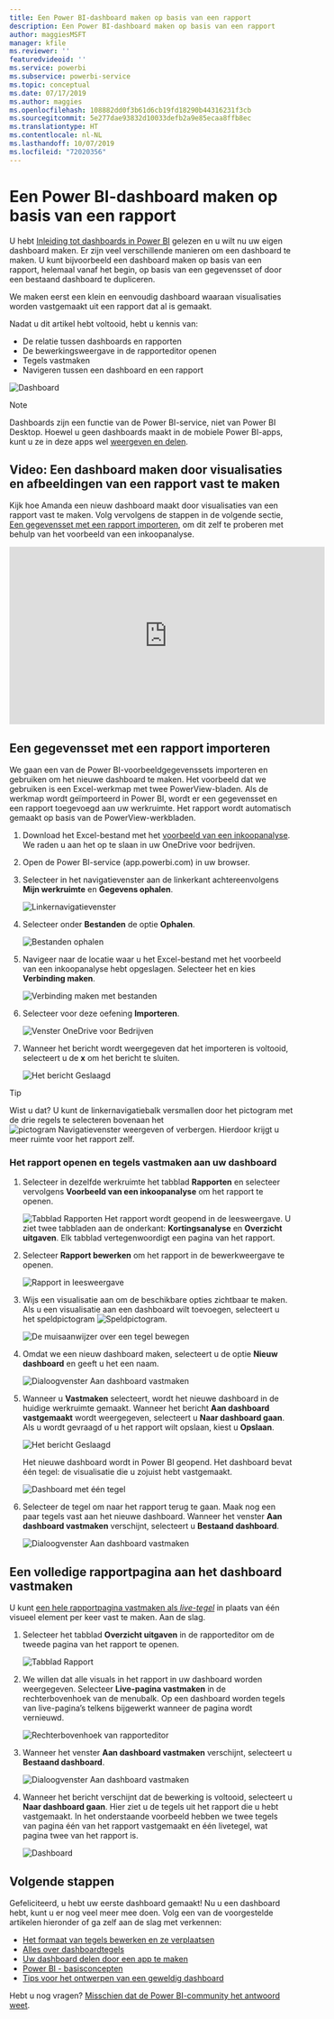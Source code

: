```yaml
---
title: Een Power BI-dashboard maken op basis van een rapport
description: Een Power BI-dashboard maken op basis van een rapport
author: maggiesMSFT
manager: kfile
ms.reviewer: ''
featuredvideoid: ''
ms.service: powerbi
ms.subservice: powerbi-service
ms.topic: conceptual
ms.date: 07/17/2019
ms.author: maggies
ms.openlocfilehash: 108882dd0f3b61d6cb19fd18290b44316231f3cb
ms.sourcegitcommit: 5e277dae93832d10033defb2a9e85ecaa8ffb8ec
ms.translationtype: HT
ms.contentlocale: nl-NL
ms.lasthandoff: 10/07/2019
ms.locfileid: "72020356"
---
```

# <a name="create-a-power-bi-dashboard-from-a-report"></a>Een Power BI-dashboard maken op basis van een rapport
U hebt [Inleiding tot dashboards in Power BI](service-dashboards.md) gelezen en u wilt nu uw eigen dashboard maken. Er zijn veel verschillende manieren om een dashboard te maken. U kunt bijvoorbeeld een dashboard maken op basis van een rapport, helemaal vanaf het begin, op basis van een gegevensset of door een bestaand dashboard te dupliceren.  

We maken eerst een klein en eenvoudig dashboard waaraan visualisaties worden vastgemaakt uit een rapport dat al is gemaakt. 

Nadat u dit artikel hebt voltooid, hebt u kennis van:
- De relatie tussen dashboards en rapporten
- De bewerkingsweergave in de rapporteditor openen
- Tegels vastmaken 
- Navigeren tussen een dashboard en een rapport 
 
![Dashboard](media/service-dashboard-create/power-bi-completed-dashboard-small.png)

> [!NOTE] 
> Dashboards zijn een functie van de Power BI-service, niet van Power BI Desktop. Hoewel u geen dashboards maakt in de mobiele Power BI-apps, kunt u ze in deze apps wel [weergeven en delen](consumer/mobile/mobile-apps-view-dashboard.md).
>
> 

## <a name="video-create-a-dashboard-by-pinning-visuals-and-images-from-a-report"></a>Video: Een dashboard maken door visualisaties en afbeeldingen van een rapport vast te maken
Kijk hoe Amanda een nieuw dashboard maakt door visualisaties van een rapport vast te maken. Volg vervolgens de stappen in de volgende sectie, [Een gegevensset met een rapport importeren](#import-a-dataset-with-a-report), om dit zelf te proberen met behulp van het voorbeeld van een inkoopanalyse.
    

<iframe width="560" height="315" src="https://www.youtube.com/embed/lJKgWnvl6bQ" frameborder="0" allowfullscreen></iframe>

## <a name="import-a-dataset-with-a-report"></a>Een gegevensset met een rapport importeren
We gaan een van de Power BI-voorbeeldgegevenssets importeren en gebruiken om het nieuwe dashboard te maken. Het voorbeeld dat we gebruiken is een Excel-werkmap met twee PowerView-bladen. Als de werkmap wordt geïmporteerd in Power BI, wordt er een gegevensset en een rapport toegevoegd aan uw werkruimte. Het rapport wordt automatisch gemaakt op basis van de PowerView-werkbladen.

1. Download het Excel-bestand met het [voorbeeld van een inkoopanalyse](http://go.microsoft.com/fwlink/?LinkId=529784). We raden u aan het op te slaan in uw OneDrive voor bedrijven.
2. Open de Power BI-service (app.powerbi.com) in uw browser.
3. Selecteer in het navigatievenster aan de linkerkant achtereenvolgens **Mijn werkruimte**  en **Gegevens ophalen**.

    ![Linkernavigatievenster](media/service-dashboard-create/power-bi-get-data-new-look.png)
5. Selecteer onder **Bestanden** de optie **Ophalen**.

   ![Bestanden ophalen](media/service-dashboard-create/power-bi-select-files.png)
6. Navigeer naar de locatie waar u het Excel-bestand met het voorbeeld van een inkoopanalyse hebt opgeslagen. Selecteer het en kies **Verbinding maken**.

   ![Verbinding maken met bestanden](media/service-dashboard-create/power-bi-connectnew.png)
7. Selecteer voor deze oefening **Importeren**.

    ![Venster OneDrive voor Bedrijven](media/service-dashboard-create/power-bi-import.png)
8. Wanneer het bericht wordt weergegeven dat het importeren is voltooid, selecteert u de **x** om het bericht te sluiten.

   ![Het bericht Geslaagd](media/service-dashboard-create/power-bi-view-datasetnew.png)

> [!TIP]
> Wist u dat? U kunt de linkernavigatiebalk versmallen door het pictogram met de drie regels te selecteren bovenaan het ![pictogram Navigatievenster weergeven of verbergen](media/service-dashboard-create/power-bi-new-look-hide-nav-pane.png). Hierdoor krijgt u meer ruimte voor het rapport zelf.

### <a name="open-the-report-and-pin-tiles-to-your-dashboard"></a>Het rapport openen en tegels vastmaken aan uw dashboard
1. Selecteer in dezelfde werkruimte het tabblad **Rapporten** en selecteer vervolgens **Voorbeeld van een inkoopanalyse** om het rapport te openen.

    ![Tabblad Rapporten](media/service-dashboard-create/power-bi-reports.png) Het rapport wordt geopend in de leesweergave. U ziet twee tabbladen aan de onderkant: **Kortingsanalyse** en **Overzicht uitgaven**. Elk tabblad vertegenwoordigt een pagina van het rapport.

2. Selecteer **Rapport bewerken** om het rapport in de bewerkweergave te openen.

    ![Rapport in leesweergave](media/service-dashboard-create/power-bi-reading-view.png)
3. Wijs een visualisatie aan om de beschikbare opties zichtbaar te maken. Als u een visualisatie aan een dashboard wilt toevoegen, selecteert u het speldpictogram ![Speldpictogram](media/service-dashboard-create/power-bi-pin-icon.png).

    ![De muisaanwijzer over een tegel bewegen](media/service-dashboard-create/power-bi-hover.png)
4. Omdat we een nieuw dashboard maken, selecteert u de optie **Nieuw dashboard** en geeft u het een naam.

    ![Dialoogvenster Aan dashboard vastmaken](media/service-dashboard-create/power-bi-pin-tile.png)
5. Wanneer u **Vastmaken** selecteert, wordt het nieuwe dashboard in de huidige werkruimte gemaakt. Wanneer het bericht **Aan dashboard vastgemaakt** wordt weergegeven, selecteert u **Naar dashboard gaan**. Als u wordt gevraagd of u het rapport wilt opslaan, kiest u **Opslaan**.

    ![Het bericht Geslaagd](media/service-dashboard-create/power-bi-pin-success.png)

    Het nieuwe dashboard wordt in Power BI geopend. Het dashboard bevat één tegel: de visualisatie die u zojuist hebt vastgemaakt.

   ![Dashboard met één tegel](media/service-dashboard-create/power-bi-pinned.png)
7. Selecteer de tegel om naar het rapport terug te gaan. Maak nog een paar tegels vast aan het nieuwe dashboard. Wanneer het venster **Aan dashboard vastmaken** verschijnt, selecteert u **Bestaand dashboard**.  

   ![Dialoogvenster Aan dashboard vastmaken](media/service-dashboard-create/power-bi-existing-dashboard.png)

## <a name="pin-an-entire-report-page-to-the-dashboard"></a>Een volledige rapportpagina aan het dashboard vastmaken
U kunt [een hele rapportpagina vastmaken als *live-tegel*](service-dashboard-pin-live-tile-from-report.md) in plaats van één visueel element per keer vast te maken. Aan de slag.

1. Selecteer het tabblad **Overzicht uitgaven** in de rapporteditor om de tweede pagina van het rapport te openen.

   ![Tabblad Rapport](media/service-dashboard-create/power-bi-page-tab.png)

2. We willen dat alle visuals in het rapport in uw dashboard worden weergegeven. Selecteer **Live-pagina vastmaken** in de rechterbovenhoek van de menubalk. Op een dashboard worden tegels van live-pagina’s telkens bijgewerkt wanneer de pagina wordt vernieuwd.

   ![Rechterbovenhoek van rapporteditor](media/service-dashboard-create/power-bi-pin-live.png)

3. Wanneer het venster **Aan dashboard vastmaken** verschijnt, selecteert u **Bestaand dashboard**.

   ![Dialoogvenster Aan dashboard vastmaken](media/service-dashboard-create/power-bi-pin-live2.png)

4. Wanneer het bericht verschijnt dat de bewerking is voltooid, selecteert u **Naar dashboard gaan**. Hier ziet u de tegels uit het rapport die u hebt vastgemaakt. In het onderstaande voorbeeld hebben we twee tegels van pagina één van het rapport vastgemaakt en één livetegel, wat pagina twee van het rapport is.

   ![Dashboard](media/service-dashboard-create/power-bi-dashboard.png)

## <a name="next-steps"></a>Volgende stappen
Gefeliciteerd, u hebt uw eerste dashboard gemaakt! Nu u een dashboard hebt, kunt u er nog veel meer mee doen. Volg een van de voorgestelde artikelen hieronder of ga zelf aan de slag met verkennen: 

* [Het formaat van tegels bewerken en ze verplaatsen](service-dashboard-edit-tile.md)
* [Alles over dashboardtegels](service-dashboard-tiles.md)
* [Uw dashboard delen door een app te maken](service-create-workspaces.md)
* [Power BI - basisconcepten](service-basic-concepts.md)
* [Tips voor het ontwerpen van een geweldig dashboard](service-dashboards-design-tips.md)

Hebt u nog vragen? [Misschien dat de Power BI-community het antwoord weet](http://community.powerbi.com/).
